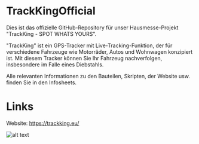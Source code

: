# TrackKingOfficial
Dies ist das offizielle GitHub-Repository für unser Hausmesse-Projekt "TrackKing - SPOT WHATS YOURS".

"TrackKing" ist ein GPS-Tracker mit Live-Tracking-Funktion, der für verschiedene Fahrzeuge wie Motorräder, Autos und Wohnwagen konzipiert ist. Mit diesem Tracker können Sie Ihr Fahrzeug nachverfolgen, insbesondere im Falle eines Diebstahls.

Alle relevanten Informationen zu den Bauteilen, Skripten, der Website usw. finden Sie in den Infosheets.

# Links
Website: https://trackking.eu/

![alt text](http://url/to/img.png)
